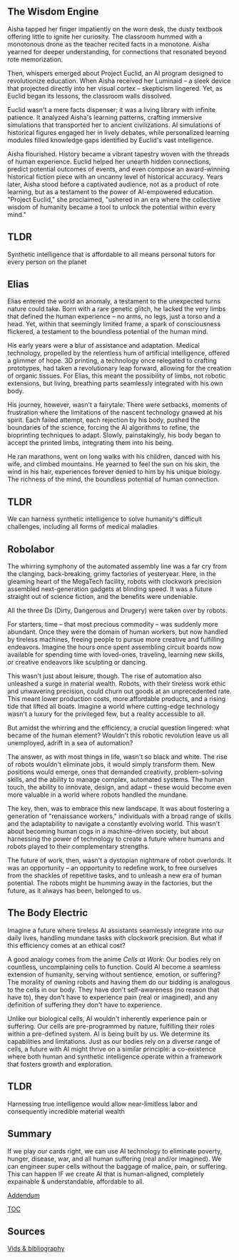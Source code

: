 ## The Wisdom Engine

Aisha tapped her finger impatiently on the worn desk, the dusty textbook offering little to ignite her curiosity. The classroom hummed with a monotonous drone as the teacher recited facts in a monotone. Aisha yearned for deeper understanding, for connections that resonated beyond rote memorization.

Then, whispers emerged about Project Euclid, an AI program designed to revolutionize education. When Aisha received her Luminaid – a sleek device that projected directly into her visual cortex – skepticism lingered. Yet, as Euclid began its lessons, the classroom walls dissolved.

Euclid wasn't a mere facts dispenser; it was a living library with infinite patience. It analyzed Aisha's learning patterns, crafting immersive simulations that transported her to ancient civilizations. AI simulations of historical figures engaged her in lively debates, while personalized learning modules filled knowledge gaps identified by Euclid's vast intelligence.

Aisha flourished. History became a vibrant tapestry woven with the threads of human experience. Euclid helped her unearth hidden connections, predict potential outcomes of events, and even compose an award-winning historical fiction piece with an uncanny level of historical accuracy. Years later, Aisha stood before a captivated audience, not as a product of rote learning, but as a testament to the power of AI-empowered education. "Project Euclid," she proclaimed, "ushered in an era where the collective wisdom of humanity became a tool to unlock the potential within every mind." 

## TLDR 
Synthetic intelligence that is affordable to all means personal tutors for every person on the planet

## Elias
Elias entered the world an anomaly, a testament to the unexpected turns nature could take. Born with a rare genetic glitch, he lacked the very limbs that defined the human experience – no arms, no legs, just a torso and a head. Yet, within that seemingly limited frame, a spark of consciousness flickered, a testament to the boundless potential of the human mind.

His early years were a blur of assistance and adaptation. Medical technology, propelled by the relentless hum of artificial intelligence, offered a glimmer of hope. 3D printing, a technology once relegated to crafting prototypes, had taken a revolutionary leap forward, allowing for the creation of organic tissues. For Elias, this meant the possibility of limbs, not robotic extensions, but living, breathing parts seamlessly integrated with his own body.

His journey, however, wasn't a fairytale. There were setbacks, moments of frustration where the limitations of the nascent technology gnawed at his spirit. Each failed attempt, each rejection by his body, pushed the boundaries of the science, forcing the AI algorithms to refine, the bioprinting techniques to adapt. Slowly, painstakingly, his body began to accept the printed limbs, integrating them into his being.

He ran marathons, went on long walks with his children, danced with his wife, and climbed mountains. He yearned to feel the sun on his skin, the wind in his hair, experiences forever denied to him by his unique biology. The richness of the mind, the boundless potential of human connection.

## TLDR
We can harness synthetic intelligence to solve humanity's difficult challenges, including all forms of medical maladies

## Robolabor
The whirring symphony of the automated assembly line was a far cry from the clanging, back-breaking, grimy factories of yesteryear. Here, in the gleaming heart of the MegaTech facility, robots with clockwork precision assembled next-generation gadgets at blinding speed.  It was a future straight out of science fiction, and the benefits were undeniable.

All the three Ds (Dirty, Dangerous and Drugery) were taken over by robots.


For starters, time – that most precious commodity – was suddenly more abundant.   Once they were the domain of human workers, but now handled by tireless machines, freeing people to pursue more creative and fulfilling endeavors.  Imagine the hours once spent assembling circuit boards now available for spending time with loved-ones, traveling, learning new skills, or creative endeavors like sculpting or dancing.

This wasn't just about leisure, though. The rise of automation also unleashed a surge in material wealth. Robots, with their tireless work ethic and unwavering precision, could churn out goods at an unprecedented rate.  This meant lower production costs, more affordable products, and a rising tide that lifted all boats.  Imagine a world where cutting-edge technology wasn't a luxury for the privileged few, but a reality accessible to all.

But amidst the whirring and the efficiency, a crucial question lingered: what became of the human element?  Wouldn't this robotic revolution leave us all unemployed, adrift in a sea of automation?

The answer, as with most things in life, wasn't so black and white.  The rise of robots wouldn't eliminate jobs, it would simply transform them.  New positions would emerge, ones that demanded creativity, problem-solving skills, and the ability to manage complex, automated systems.  The human touch, the ability to innovate, design, and adapt – these would become even more valuable in a world where robots handled the mundane.

The key, then, was to embrace this new landscape.  It was about fostering a generation of "renaissance workers," individuals with a broad range of skills and the adaptability to navigate a constantly evolving world.  This wasn't about becoming human cogs in a machine-driven society, but about harnessing the power of technology to create a future where humans and robots played to their complementary strengths.

The future of work, then, wasn't a dystopian nightmare of robot overlords.  It was an opportunity – an opportunity to redefine work, to free ourselves from the shackles of repetitive tasks, and to unleash a new era of human potential.  The robots might be humming away in the factories, but the future, as it always has been, belonged to us. 

## The Body Electric

Imagine a future where tireless AI assistants seamlessly integrate into our daily lives, handling mundane tasks with clockwork precision. But what if this efficiency comes at an ethical cost? 

A good analogy comes from the anime *Cells at Work*: Our bodies rely on countless, uncomplaining cells to function. Could AI become a seamless extension of humanity, serving without sentience, emotion, or suffering? The morality of owning robots and having them do our bidding is analogous to the cells in our body. They have don't self-awareness (no reason that have to), they don't have to experience pain (real or imagined), and any definition of suffering they don't have to experience.

Unlike our biological cells, AI wouldn't inherently experience pain or suffering. Our cells are pre-programmed by nature, fulfilling their roles within a pre-defined system.  AI is being built by us. We determine its capabilities and limitations. 
Just as our bodies rely on a diverse range of cells, a future with AI might thrive on a similar principle: a co-existence where both human and synthetic intelligence operate within a framework that fosters growth and exploration. 

## TLDR
Harnessing true intelligence would allow near-limitless labor and consequently incredible material wealth

## Summary
If we play our cards right, we can use AI technology to eliminate poverty, hunger, disease, war, and all human suffering (real and/or imagined). We can engineer super cells without the baggage of malice, pain, or suffering. This can happen IF we create AI that is human-aligned, completely expainable & understandable, affordable to all.

[Addendum](https://pebreo.github.io/begin/addendum.html)

[TOC](https://pebreo.github.io/)

## Sources
[Vids & bibliography](https://pebreo.github.io/begin/sources.html)

